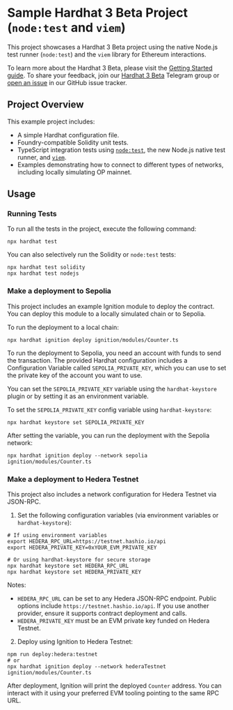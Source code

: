 # Sample Hardhat 3 Beta Project (`node:test` and `viem`)

This project showcases a Hardhat 3 Beta project using the native Node.js test runner (`node:test`) and the `viem` library for Ethereum interactions.

To learn more about the Hardhat 3 Beta, please visit the [Getting Started guide](https://hardhat.org/docs/getting-started#getting-started-with-hardhat-3). To share your feedback, join our [Hardhat 3 Beta](https://hardhat.org/hardhat3-beta-telegram-group) Telegram group or [open an issue](https://github.com/NomicFoundation/hardhat/issues/new) in our GitHub issue tracker.

## Project Overview

This example project includes:

- A simple Hardhat configuration file.
- Foundry-compatible Solidity unit tests.
- TypeScript integration tests using [`node:test`](nodejs.org/api/test.html), the new Node.js native test runner, and [`viem`](https://viem.sh/).
- Examples demonstrating how to connect to different types of networks, including locally simulating OP mainnet.

## Usage

### Running Tests

To run all the tests in the project, execute the following command:

```shell
npx hardhat test
```

You can also selectively run the Solidity or `node:test` tests:

```shell
npx hardhat test solidity
npx hardhat test nodejs
```

### Make a deployment to Sepolia

This project includes an example Ignition module to deploy the contract. You can deploy this module to a locally simulated chain or to Sepolia.

To run the deployment to a local chain:

```shell
npx hardhat ignition deploy ignition/modules/Counter.ts
```

To run the deployment to Sepolia, you need an account with funds to send the transaction. The provided Hardhat configuration includes a Configuration Variable called `SEPOLIA_PRIVATE_KEY`, which you can use to set the private key of the account you want to use.

You can set the `SEPOLIA_PRIVATE_KEY` variable using the `hardhat-keystore` plugin or by setting it as an environment variable.

To set the `SEPOLIA_PRIVATE_KEY` config variable using `hardhat-keystore`:

```shell
npx hardhat keystore set SEPOLIA_PRIVATE_KEY
```

After setting the variable, you can run the deployment with the Sepolia network:

```shell
npx hardhat ignition deploy --network sepolia ignition/modules/Counter.ts
```

### Make a deployment to Hedera Testnet

This project also includes a network configuration for Hedera Testnet via JSON-RPC.

1. Set the following configuration variables (via environment variables or `hardhat-keystore`):

```shell
# If using environment variables
export HEDERA_RPC_URL=https://testnet.hashio.io/api
export HEDERA_PRIVATE_KEY=0xYOUR_EVM_PRIVATE_KEY

# Or using hardhat-keystore for secure storage
npx hardhat keystore set HEDERA_RPC_URL
npx hardhat keystore set HEDERA_PRIVATE_KEY
```

Notes:
- `HEDERA_RPC_URL` can be set to any Hedera JSON-RPC endpoint. Public options include `https://testnet.hashio.io/api`. If you use another provider, ensure it supports contract deployment and calls.
- `HEDERA_PRIVATE_KEY` must be an EVM private key funded on Hedera Testnet.

2. Deploy using Ignition to Hedera Testnet:

```shell
npm run deploy:hedera:testnet
# or
npx hardhat ignition deploy --network hederaTestnet ignition/modules/Counter.ts
```

After deployment, Ignition will print the deployed `Counter` address. You can interact with it using your preferred EVM tooling pointing to the same RPC URL.
